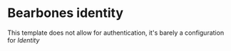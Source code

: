 # Bearbones identity

This template does not allow for authentication, it's barely a configuration for *Identity*
